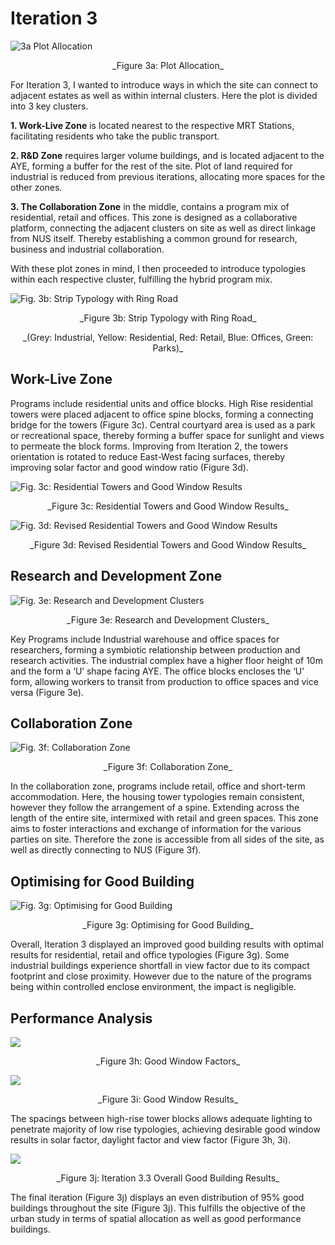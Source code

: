 # Iteration 3


![3a Plot Allocation](imgs/3a.JPG) 

<p align="center"> _Figure 3a: Plot Allocation_
 

For Iteration 3, I wanted to introduce ways in which the site can connect to adjacent estates as well as within internal clusters. Here the plot is divided into 3 key clusters.

__1. Work-Live Zone__ is located nearest to the respective MRT Stations, facilitating residents who take the public transport.

__2. R&D Zone__ requires larger volume buildings, and is located adjacent to the AYE, forming a buffer for the rest of the site. Plot of land required for industrial is reduced from previous iterations, allocating more spaces for the other zones. 

__3. The Collaboration Zone__ in the middle, contains a program mix of residential, retail and offices. This zone is designed as a collaborative platform, connecting the adjacent clusters on site as well as direct linkage from NUS itself. Thereby establishing a common ground for research, business and industrial collaboration.

With these plot zones in mind, I then proceeded to introduce typologies within each respective cluster, fulfilling the hybrid program mix. 





![Fig. 3b: Strip Typology with Ring Road](imgs/3b.JPG) 
<p align="center"> _Figure 3b: Strip Typology with Ring Road_
<p align="center"> _(Grey: Industrial, Yellow: Residential, Red: Retail, Blue: Offices, Green: Parks)_


## Work-Live Zone

Programs include residential units and office blocks. High Rise residential towers were placed adjacent to office spine blocks, forming a connecting bridge for the towers (Figure 3c). Central courtyard area is used as a park or recreational space, thereby forming a buffer space for sunlight and views to permeate the block forms. Improving from Iteration 2, the towers orientation is rotated to reduce East-West facing surfaces, thereby improving solar factor and good window ratio (Figure 3d).

![Fig. 3c: Residential Towers and Good Window Results](imgs/3c.jpg) 
<p align="center"> _Figure 3c: Residential Towers and Good Window Results_
 
 

![Fig. 3d: Revised Residential Towers and Good Window Results](imgs/3d.jpg) 
<p align="center"> _Figure 3d: Revised Residential Towers and Good Window Results_




## Research and Development Zone
![Fig. 3e: Research and Development Clusters](imgs/3e.jpg) 
<p align="center"> _Figure 3e: Research and Development Clusters_
 
Key Programs include Industrial warehouse and office spaces for researchers, forming a symbiotic relationship between production and research activities. The industrial complex have a higher floor height of 10m and the form a ‘U’ shape facing AYE. The office blocks encloses the ‘U’ form, allowing workers to transit from production to office spaces and vice versa (Figure 3e).




## Collaboration Zone
![Fig. 3f: Collaboration Zone](imgs/3f.jpg) 
<p align="center"> _Figure 3f: Collaboration Zone_
 
In the collaboration zone, programs include retail, office and short-term accommodation. Here, the housing tower typologies remain consistent, however they follow the arrangement of a spine. Extending across the length of the entire site, intermixed with retail and green spaces. This zone aims to foster interactions and exchange of information for the various parties on site. Therefore the zone is accessible from all sides of the site, as well as directly connecting to NUS (Figure 3f). 




## Optimising for Good Building
![Fig. 3g: Optimising for Good Building](imgs/3g.jpg) 
<p align="center"> _Figure 3g: Optimising for Good Building_
 
Overall, Iteration 3 displayed an improved good building results with optimal results for residential, retail and office typologies (Figure 3g). Some industrial buildings experience shortfall in view factor due to its compact footprint and close proximity. However due to the nature of the programs being within controlled enclose environment, the impact is negligible.

## Performance Analysis

![](imgs/3h.jpg) 
<p align="center"> _Figure 3h: Good Window Factors_

![](imgs/3i.JPG) 
<p align="center"> _Figure 3i: Good Window Results_
 
The spacings between high-rise tower blocks allows adequate lighting to penetrate majority of  low rise typologies, achieving desirable good window results in solar factor, daylight factor and view factor (Figure 3h, 3i).

![](imgs/3j.JPG) 
<p align="center"> _Figure 3j: Iteration 3.3 Overall Good Building Results_
 
 The final iteration (Figure 3j) displays an even distribution of 95% good buildings throughout the site (Figure 3j).  This fulfills the objective of the urban study in terms of spatial allocation as well as good performance buildings.

